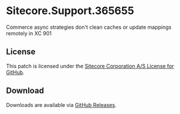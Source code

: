 # Sitecore.Support.365655
Commerce async strategies don't clean caches or update mappings remotely in XC 901

## License  
This patch is licensed under the [Sitecore Corporation A/S License for GitHub](https://github.com/sitecoresupport/Sitecore.Support.365655/blob/master/LICENSE).  

## Download  
Downloads are available via [GitHub Releases](https://github.com/sitecoresupport/Sitecore.Support.365655/releases).  
